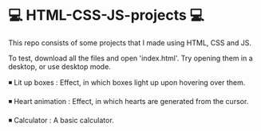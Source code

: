# 💻 HTML-CSS-JS-projects 💻

This repo consists of some projects that I made using HTML, CSS and JS.

To test, download all the files and open 'index.html'.
Try opening them in a desktop, or use desktop mode.

◾ Lit up boxes : Effect, in which boxes light up upon hovering over them.

◾ Heart animation : Effect, in which hearts are generated from the cursor.

◾ Calculator : A basic calculator.
